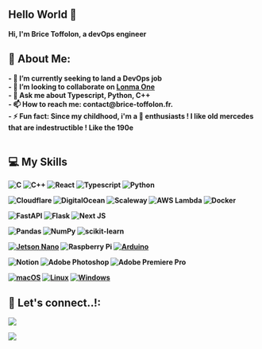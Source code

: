 
<h2>Hello World 👋</h2>
<b>Hi, I'm Brice Toffolon, a devOps engineer <b>

<h2>💫 About Me:</h2>
- 🌱 I’m currently seeking to land a DevOps job<br>
- 👯 I’m looking to collaborate on <a href="https://www.lonma-ritoff.com">Lonma One</a><br>
- 💬 Ask me about Typescript, Python, C++<br>
- 📫 How to reach me: contact@brice-toffolon.fr.<br>
- ⚡ Fun fact: Since my childhood, i'm a 🚗 enthusiasts ! I like old mercedes that are indestructible ! Like the 190e<br>
<br>

<h2>💻 My Skills</h2>

<p>

![C](https://img.shields.io/badge/c-%2300599C.svg?style=for-the-badge&logo=c&logoColor=white) ![C++](https://img.shields.io/badge/c++-%2300599C.svg?style=for-the-badge&logo=c%2B%2B&logoColor=white) ![React](https://img.shields.io/badge/react-%2320232a.svg?style=for-the-badge&logo=react&logoColor=%2361DAFB) ![Typescript](https://img.shields.io/badge/typescript-%23323330.svg?style=for-the-badge&logo=typescript&logoColor=%#007acc) ![Python](https://img.shields.io/badge/python-3670A0?style=for-the-badge&logo=python&logoColor=ffdd54)

![Cloudflare](https://img.shields.io/badge/Cloudflare-F38020?style=for-the-badge&logo=Cloudflare&logoColor=white) ![DigitalOcean](https://img.shields.io/badge/DigitalOcean-%230167ff.svg?style=for-the-badge&logo=digitalOcean&logoColor=white) ![Scaleway](https://img.shields.io/badge/SCALEWAY-%234f0599.svg?style=for-the-badge&logo=scaleway&logoColor=white) ![AWS Lambda](https://img.shields.io/badge/AWS-FF9900?style=for-the-badge&logo=amazon-aws&logoColor=white) ![Docker](https://img.shields.io/badge/docker-%230db7ed.svg?style=for-the-badge&logo=docker&logoColor=white)

![FastAPI](https://img.shields.io/badge/FastAPI-005571?style=for-the-badge&logo=fastapi) ![Flask](https://img.shields.io/badge/flask-%23000.svg?style=for-the-badge&logo=flask&logoColor=white) ![Next JS](https://img.shields.io/badge/Next-black?style=for-the-badge&logo=next.js&logoColor=white)

![Pandas](https://img.shields.io/badge/pandas-%23150458.svg?style=for-the-badge&logo=pandas&logoColor=white) ![NumPy](https://img.shields.io/badge/numpy-%23013243.svg?style=for-the-badge&logo=numpy&logoColor=white) ![scikit-learn](https://img.shields.io/badge/scikit--learn-%23F7931E.svg?style=for-the-badge&logo=scikit-learn&logoColor=white)

[![Jetson Nano](https://img.shields.io/badge/Jetson%20Nano-76B900C?style=for-the-badge&logo=nvidia&logoColor=white)](https://developer.nvidia.com/embedded/jetson-nano-developer-kit) ![Raspberry Pi](https://img.shields.io/badge/-RaspberryPi-C51A4A?style=for-the-badge&logo=Raspberry-Pi) [![Arduino](https://img.shields.io/badge/Arduino-00979D?style=for-the-badge&logo=arduino&logoColor=white)](https://www.arduino.cc/)

![Notion](https://img.shields.io/badge/Notion-%23000000.svg?style=for-the-badge&logo=notion&logoColor=white) ![Adobe Photoshop](https://img.shields.io/badge/adobephotoshop-%2331A8FF.svg?style=for-the-badge&logo=adobephotoshop&logoColor=white) ![Adobe Premiere Pro](https://img.shields.io/badge/Adobe%20Premiere%20Pro-9999FF.svg?style=for-the-badge&logo=Adobe%20Premiere%20Pro&logoColor=white)

[![macOS](https://img.shields.io/badge/macOS-000000?style=for-the-badge&logo=apple&logoColor=white)](https://www.apple.com/macos/) [![Linux](https://img.shields.io/badge/Linux-FCC624?style=for-the-badge&logo=linux&logoColor=white)](https://www.linux.org/) [![Windows](https://img.shields.io/badge/Windows-0078D6?style=for-the-badge&logo=windows&logoColor=white)](https://www.microsoft.com/en-us/windows)

</p>

<h2> 📲 Let's connect..!:</h2>
<p>

<a target="_blank" href="https://www.linkedin.com/in/ahmadshaikhk/"><img src="https://img.shields.io/badge/-LinkedIn-0077B5?style=for-the-badge&logo=Linkedin&logoColor=white"></img></a>

</p>

[![](https://visitcount.itsvg.in/api?id=bricetoffolon&icon=1&color=0)](https://visitcount.itsvg.in)
